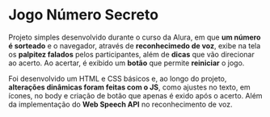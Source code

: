 # Jogo Número Secreto

Projeto simples desenvolvido durante o curso da Alura, em que **um número é sorteado** e o navegador, através de **reconhecimedo de voz**, exibe na tela os **palpitez falados** pelos participantes, além de **dicas** que vão direcionar ao acerto. Ao acertar, é exibido um **botão** que permite **reiniciar** o jogo.

Foi desenvolvido um HTML e CSS básicos e, ao longo do projeto, **alterações dinâmicas foram feitas com o JS**, como ajustes no texto, em ícones, no body e criação de botão que apenas é exido após o acerto. Além da implementação do **Web Speech API** no reconhecimento de voz.